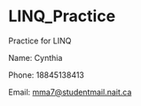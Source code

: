 # LINQ_Practice
Practice for LINQ

Name: Cynthia

Phone: 18845138413

Email: mma7@studentmail.nait.ca
